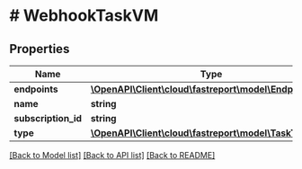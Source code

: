 # # WebhookTaskVM

## Properties

Name | Type | Description | Notes
------------ | ------------- | ------------- | -------------
**endpoints** | [**\OpenAPI\Client\cloud\fastreport\model\EndpointVM[]**](EndpointVM.md) |  | [optional]
**name** | **string** |  | [optional]
**subscription_id** | **string** |  | [optional]
**type** | [**\OpenAPI\Client\cloud\fastreport\model\TaskType**](TaskType.md) |  | [optional]

[[Back to Model list]](../../README.md#models) [[Back to API list]](../../README.md#endpoints) [[Back to README]](../../README.md)
